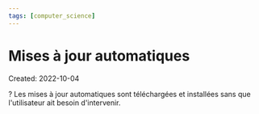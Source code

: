 ```yaml
---
tags: [computer_science] 
---
```

# Mises à jour automatiques
Created: 2022-10-04

?
Les mises à jour automatiques sont téléchargées et installées sans que l'utilisateur ait besoin d'intervenir.